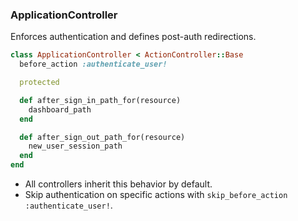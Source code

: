 ### ApplicationController

Enforces authentication and defines post-auth redirections.

```ruby
class ApplicationController < ActionController::Base
  before_action :authenticate_user!

  protected

  def after_sign_in_path_for(resource)
    dashboard_path
  end

  def after_sign_out_path_for(resource)
    new_user_session_path
  end
end
```

- All controllers inherit this behavior by default.
- Skip authentication on specific actions with `skip_before_action :authenticate_user!`.
